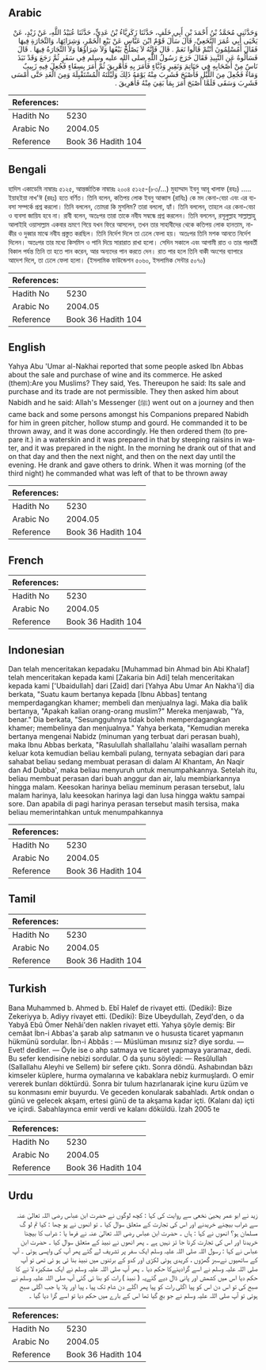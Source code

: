 ## Arabic


<div dir="rtl" lang="ar" style={{fontSize:'larger',backgroundColor:'#f8f9fa',padding:20}}>
وَحَدَّثَنِي مُحَمَّدُ بْنُ أَحْمَدَ بْنِ أَبِي خَلَفٍ، حَدَّثَنَا زَكَرِيَّاءُ بْنُ عَدِيٍّ، حَدَّثَنَا عُبَيْدُ اللَّهِ، عَنْ زَيْدٍ، عَنْ يَحْيَى أَبِي عُمَرَ النَّخَعِيِّ، قَالَ سَأَلَ قَوْمٌ ابْنَ عَبَّاسٍ عَنْ بَيْعِ الْخَمْرِ، وَشِرَائِهَا، وَالتِّجَارَةِ فِيهَا فَقَالَ أَمُسْلِمُونَ أَنْتُمْ قَالُوا نَعَمْ ‏.‏ قَالَ فَإِنَّهُ لاَ يَصْلُحُ بَيْعُهَا وَلاَ شِرَاؤُهَا وَلاَ التِّجَارَةُ فِيهَا ‏.‏ قَالَ فَسَأَلُوهُ عَنِ النَّبِيذِ فَقَالَ خَرَجَ رَسُولُ اللَّهِ صلى الله عليه وسلم فِي سَفَرٍ ثُمَّ رَجَعَ وَقَدْ نَبَذَ نَاسٌ مِنْ أَصْحَابِهِ فِي حَنَاتِمَ وَنَقِيرٍ وَدُبَّاءٍ فَأَمَرَ بِهِ فَأُهْرِيقَ ثُمَّ أَمَرَ بِسِقَاءٍ فَجُعِلَ فِيهِ زَبِيبٌ وَمَاءٌ فَجُعِلَ مِنَ اللَّيْلِ فَأَصْبَحَ فَشَرِبَ مِنْهُ يَوْمَهُ ذَلِكَ وَلَيْلَتَهُ الْمُسْتَقْبِلَةَ وَمِنَ الْغَدِ حَتَّى أَمْسَى فَشَرِبَ وَسَقَى فَلَمَّا أَصْبَحَ أَمَرَ بِمَا بَقِيَ مِنْهُ فَأُهَرِيقَ ‏.‏
</div>
<div style={{backgroundColor:'#f8f9fa',padding:20, marginBottom: 10}}><table> <thead> <tr> <th>References:</th> <th></th> </tr> </thead> <tbody><tr><td>Hadith No</td><td>5230</td></tr><tr><td>Arabic No</td><td>2004.05</td></tr><tr><td>Reference</td><td>Book 36 Hadith 104</td></tr></tbody></table></div>

## Bengali


<div dir="ltr" lang="bn" style={{fontSize:'larger',backgroundColor:'#f8f9fa',padding:20}}>
হাদিস একাডেমি নাম্বারঃ ৫১২৫, আন্তর্জাতিক নাম্বারঃ ২০০৪ ৫১২৫-(৮৩/…) মুহাম্মাদ ইবনু আবূ খালাফ (রহঃ) ..... ইয়াহইয়া নাখ'ঈ (রহঃ) হতে বর্ণিত। তিনি বলেন, কতিপয় লোক ইবনু আব্বাস (রাযিঃ) কে মদ কেনা-বেচা এবং এর ব্যবসা সম্পর্কে প্রশ্ন করলো। তিনি বললেন, তোমরা কি মুসলিম? তারা বললো, হ্যাঁ। তিনি বললেন, তাহলে এর কেনা-বেচা ও ব্যবসা জায়িয হবে না। রাবী বলেন, অতঃপর তারা তাকে নবীয সম্বন্ধে প্রশ্ন করলেন। তিনি বললেন, রসূলুল্লাহ সাল্লাল্লাহু আলাইহি ওয়াসাল্লাম একবার ভ্রমণে গিয়ে যখন ফিরে আসলেন, তখন তার সাহাবীদের থেকে কতিপয় লোক হানতাম, নাকীর ও দুব্বার মাঝে নবীয প্রস্তুত করছিল। তিনি নির্দেশ দিলে তা ঢেলে ফেলা হয়। অতঃপর তিনি মশক আনতে নির্দেশ দিলেন। অতঃপর তার মধ্যে কিসমিস ও পানি দিয়ে সারারাত রাখা হলো। সেদিন সকালে এবং আগামী রাত ও তার পরবর্তী বিকাল পর্যন্ত তিনি তা হতে পান করেন, আর অন্যদের পান করতে দেন। রাত পার হলে তিনি বাকী অংশের ব্যাপারে আদেশ দিলে, তা ঢেলে ফেলা হলো। (ইসলামিক ফাউন্ডেশন ৫০৬০, ইসলামিক সেন্টার ৫০৭০)
</div>
<div style={{backgroundColor:'#f8f9fa',padding:20, marginBottom: 10}}><table> <thead> <tr> <th>References:</th> <th></th> </tr> </thead> <tbody><tr><td>Hadith No</td><td>5230</td></tr><tr><td>Arabic No</td><td>2004.05</td></tr><tr><td>Reference</td><td>Book 36 Hadith 104</td></tr></tbody></table></div>

## English


<div dir="ltr" lang="en" style={{fontSize:'larger',backgroundColor:'#f8f9fa',padding:20}}>
Yahya Abu 'Umar al-Nakhai reported that some people asked Ibn Abbas about the sale and purchase of wine and its commerce. He asked (them):Are you Muslims? They said, Yes. Thereupon he said: Its sale and purchase and its trade are not permissible. They then asked him about Nabidh and he said: Allah's Messenger (ﷺ) went out on a journey and then came back and some persons amongst his Companions prepared Nabidh for him in green pitcher, hollow stump and gourd. He commanded it to be thrown away, and it was done accordingly. He then ordered them (to prepare it.) in a waterskin and it was prepared in that by steeping raisins in water, and it was prepared in the night. In the morning he drank out of that and on that day and then the next night, and then on the next day until the evening. He drank and gave others to drink. When it was morning (of the third night) he commanded what was left of that to be thrown away
</div>
<div style={{backgroundColor:'#f8f9fa',padding:20, marginBottom: 10}}><table> <thead> <tr> <th>References:</th> <th></th> </tr> </thead> <tbody><tr><td>Hadith No</td><td>5230</td></tr><tr><td>Arabic No</td><td>2004.05</td></tr><tr><td>Reference</td><td>Book 36 Hadith 104</td></tr></tbody></table></div>

## French


<div dir="ltr" lang="fr" style={{fontSize:'larger',backgroundColor:'#f8f9fa',padding:20}}>

</div>
<div style={{backgroundColor:'#f8f9fa',padding:20, marginBottom: 10}}><table> <thead> <tr> <th>References:</th> <th></th> </tr> </thead> <tbody><tr><td>Hadith No</td><td>5230</td></tr><tr><td>Arabic No</td><td>2004.05</td></tr><tr><td>Reference</td><td>Book 36 Hadith 104</td></tr></tbody></table></div>

## Indonesian


<div dir="ltr" lang="id" style={{fontSize:'larger',backgroundColor:'#f8f9fa',padding:20}}>
Dan telah menceritakan kepadaku [Muhammad bin Ahmad bin Abi Khalaf] telah menceritakan kepada kami [Zakaria bin Adi] telah menceritakan kepada kami ['Ubaidullah] dari [Zaid] dari [Yahya Abu Umar An Nakha'i] dia berkata, "Suatu kaum bertanya kepada [Ibnu Abbas] tentang memperdagangkan khamer; membeli dan menjualnya lagi. Maka dia balik bertanya, "Apakah kalian orang-orang muslim?" Mereka menjawab, "Ya, benar." Dia berkata, "Sesungguhnya tidak boleh memperdagangkan khamer; membelinya dan menjualnya." Yahya berkata, "Kemudian mereka bertanya mengenai Nabidz (minuman yang terbuat dari perasan buah), maka Ibnu Abbas berkata, "Rasulullah shallallahu 'alaihi wasallam pernah keluar kota kemudian beliau kembali pulang, ternyata sebagian dari para sahabat beliau sedang membuat perasan di dalam Al Khantam, An Naqir dan Ad Dubba', maka beliau menyuruh untuk menumpahkannya. Setelah itu, beliau membuat perasan dari buah anggur dan air, lalu membiarkannya hingga malam. Keesokan harinya beliau meminum perasan tersebut, lalu malam harinya, lalu keesokan harinya lagi dan lusa hingga waktu sampai sore. Dan apabila di pagi harinya perasan tersebut masih tersisa, maka beliau memerintahkan untuk menumpahkannya
</div>
<div style={{backgroundColor:'#f8f9fa',padding:20, marginBottom: 10}}><table> <thead> <tr> <th>References:</th> <th></th> </tr> </thead> <tbody><tr><td>Hadith No</td><td>5230</td></tr><tr><td>Arabic No</td><td>2004.05</td></tr><tr><td>Reference</td><td>Book 36 Hadith 104</td></tr></tbody></table></div>

## Tamil


<div dir="ltr" lang="ta" style={{fontSize:'larger',backgroundColor:'#f8f9fa',padding:20}}>

</div>
<div style={{backgroundColor:'#f8f9fa',padding:20, marginBottom: 10}}><table> <thead> <tr> <th>References:</th> <th></th> </tr> </thead> <tbody><tr><td>Hadith No</td><td>5230</td></tr><tr><td>Arabic No</td><td>2004.05</td></tr><tr><td>Reference</td><td>Book 36 Hadith 104</td></tr></tbody></table></div>

## Turkish


<div dir="ltr" lang="tr" style={{fontSize:'larger',backgroundColor:'#f8f9fa',padding:20}}>
Bana Muhammed b. Ahmed b. Ebî Halef de rivayet etti. (Dediki): Bize Zekeriyya b. Adiyy rivayet etti. (Dediki): Bize Ubeydullah, Zeyd'den, o da Yabyâ Ebû Ömer Nehâi'den naklen rivayet etti. Yahya şöyle demiş: Bir cemâat İbn-i Abbas'a şarab alıp satmanın ve o hususta ticaret yapmanın hükmünü sordular. İbn-i Abbâs : — Müslüman mısınız siz? diye sordu. — Evet! dediler. — Öyle ise o ahp satmaya ve ticaret yapmaya yaramaz, dedi. Bu sefer kendisine nebizi sordular. O da şunu söyledi: — Resûlullah (Sallallahu Aleyhi ve Sellem) bir sefere çıktı. Sonra döndü. Ashabından bâzı kimseler küplere, hurma oymalarına ve kabaklara nebiz kurmuşlardı. O emir vererek bunları döktürdü. Sonra bir tulum hazırlanarak içine kuru üzüm ve su konmasını emir buyurdu. Ve geceden konularak sabahladı. Artık ondan o günü ve gelecek akşam, ertesi günü de ta akşama kadar içti. (Kalanı da) içti ve içirdi. Sabahlayınca emir verdi ve kalanı döküldü. İzah 2005 te
</div>
<div style={{backgroundColor:'#f8f9fa',padding:20, marginBottom: 10}}><table> <thead> <tr> <th>References:</th> <th></th> </tr> </thead> <tbody><tr><td>Hadith No</td><td>5230</td></tr><tr><td>Arabic No</td><td>2004.05</td></tr><tr><td>Reference</td><td>Book 36 Hadith 104</td></tr></tbody></table></div>

## Urdu


<div dir="rtl" lang="ur" style={{fontSize:'larger',backgroundColor:'#f8f9fa',padding:20}}>
زید نے ابو عمر یحییٰ نخعی سے روایت کی کہا : کچھ لوگوں نے حضرت ابن عباس رضی اللہ تعالیٰ عنہ سے شراب بیچنے خریدنے اور اس کی تجارت کے متعلق سوال کیا ۔ تو انھوں نے پو چھا : کیا تم لو گ مسلمان ہو؟ انھوں نے کہا : ہاں ۔ حضرت ابن عباس رضی اللہ تعالیٰ عنہ نے فرما یا : شراب کا بیچنا خریدنا اور اس کی تجارت کرنا جا ئز نہیں ہے ۔ پھر انھوں نے نبیذ کے متعلق سوال کیا ۔ حضرت ابن عباس نے کہا : رسول اللہ صلی اللہ علیہ وسلم ایک سفر پر تشریف لے گئے پھر آپ کی واپسی ہوئی ۔ آپ کے ساتھیوں نےسبز گھڑوں ، کریدی ہوئی لکڑی اور کدو کے برتنوں میں نبیذ بنا ئی ہو ئی تھی تو آپ صلی اللہ علیہ وسلم نے اسے گرادینےکا حکم دیا ۔ پھر آپ صلی اللہ علیہ وسلم نے ایک مشکیزہ لا نے کا حکم دیا اس میں کشمش اور پانی ڈال دیے گئےیہ ( نبیذ ) رات کو بنا ئی گئی آپ صلی اللہ علیہ وسلم نے صبح کی تو اس دن اس کو پیا اگلی رات کو پیا پھر اگلے دن شام تک پیا ، پیا اور پلا یا جب اگلی صبح ہوئی تو آپ صلی اللہ علیہ وسلم نے جو بچ گیا تھا اس کے بارے میں حکم دیا تو اسے گرا دیا گیا ۔
</div>
<div style={{backgroundColor:'#f8f9fa',padding:20, marginBottom: 10}}><table> <thead> <tr> <th>References:</th> <th></th> </tr> </thead> <tbody><tr><td>Hadith No</td><td>5230</td></tr><tr><td>Arabic No</td><td>2004.05</td></tr><tr><td>Reference</td><td>Book 36 Hadith 104</td></tr></tbody></table></div>